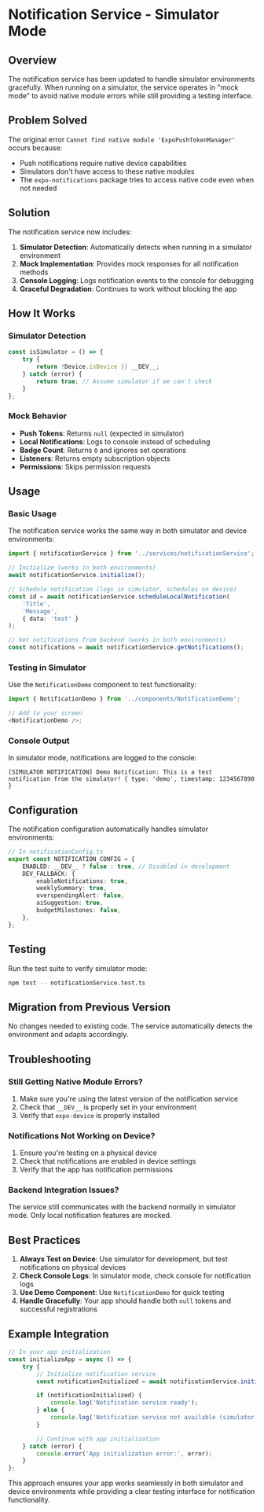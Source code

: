 # Notification Service - Simulator Mode

## Overview

The notification service has been updated to handle simulator environments gracefully. When running on a simulator, the service operates in "mock mode" to avoid native module errors while still providing a testing interface.

## Problem Solved

The original error `Cannot find native module 'ExpoPushTokenManager'` occurs because:

- Push notifications require native device capabilities
- Simulators don't have access to these native modules
- The `expo-notifications` package tries to access native code even when not needed

## Solution

The notification service now includes:

1. **Simulator Detection**: Automatically detects when running in a simulator environment
2. **Mock Implementation**: Provides mock responses for all notification methods
3. **Console Logging**: Logs notification events to the console for debugging
4. **Graceful Degradation**: Continues to work without blocking the app

## How It Works

### Simulator Detection

```typescript
const isSimulator = () => {
	try {
		return !Device.isDevice || __DEV__;
	} catch (error) {
		return true; // Assume simulator if we can't check
	}
};
```

### Mock Behavior

- **Push Tokens**: Returns `null` (expected in simulator)
- **Local Notifications**: Logs to console instead of scheduling
- **Badge Count**: Returns `0` and ignores set operations
- **Listeners**: Returns empty subscription objects
- **Permissions**: Skips permission requests

## Usage

### Basic Usage

The notification service works the same way in both simulator and device environments:

```typescript
import { notificationService } from '../services/notificationService';

// Initialize (works in both environments)
await notificationService.initialize();

// Schedule notification (logs in simulator, schedules on device)
const id = await notificationService.scheduleLocalNotification(
	'Title',
	'Message',
	{ data: 'test' }
);

// Get notifications from backend (works in both environments)
const notifications = await notificationService.getNotifications();
```

### Testing in Simulator

Use the `NotificationDemo` component to test functionality:

```typescript
import { NotificationDemo } from '../components/NotificationDemo';

// Add to your screen
<NotificationDemo />;
```

### Console Output

In simulator mode, notifications are logged to the console:

```
[SIMULATOR NOTIFICATION] Demo Notification: This is a test notification from the simulator! { type: 'demo', timestamp: 1234567890 }
```

## Configuration

The notification configuration automatically handles simulator environments:

```typescript
// In notificationConfig.ts
export const NOTIFICATION_CONFIG = {
	ENABLED: __DEV__ ? false : true, // Disabled in development
	DEV_FALLBACK: {
		enableNotifications: true,
		weeklySummary: true,
		overspendingAlert: false,
		aiSuggestion: true,
		budgetMilestones: false,
	},
};
```

## Testing

Run the test suite to verify simulator mode:

```bash
npm test -- notificationService.test.ts
```

## Migration from Previous Version

No changes needed to existing code. The service automatically detects the environment and adapts accordingly.

## Troubleshooting

### Still Getting Native Module Errors?

1. Make sure you're using the latest version of the notification service
2. Check that `__DEV__` is properly set in your environment
3. Verify that `expo-device` is properly installed

### Notifications Not Working on Device?

1. Ensure you're testing on a physical device
2. Check that notifications are enabled in device settings
3. Verify that the app has notification permissions

### Backend Integration Issues?

The service still communicates with the backend normally in simulator mode. Only local notification features are mocked.

## Best Practices

1. **Always Test on Device**: Use simulator for development, but test notifications on physical devices
2. **Check Console Logs**: In simulator mode, check console for notification logs
3. **Use Demo Component**: Use `NotificationDemo` for quick testing
4. **Handle Gracefully**: Your app should handle both `null` tokens and successful registrations

## Example Integration

```typescript
// In your app initialization
const initializeApp = async () => {
	try {
		// Initialize notification service
		const notificationInitialized = await notificationService.initialize();

		if (notificationInitialized) {
			console.log('Notification service ready');
		} else {
			console.log('Notification service not available (simulator mode)');
		}

		// Continue with app initialization
	} catch (error) {
		console.error('App initialization error:', error);
	}
};
```

This approach ensures your app works seamlessly in both simulator and device environments while providing a clear testing interface for notification functionality.
